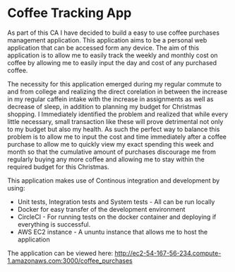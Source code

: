 # Coffee Tracking App

As part of this CA I have decided to build a easy to use coffee purchases management application. This application aims to be a personal web application that can be accessed form any device. The aim of this application is to allow me to easily track the weekly and monthly cost on coffee by allowing me to easily input the day and cost of any purchased coffee. 

The necessity for this application emerged during my regular commute to and from college and realizing the direct corelation in between the increase in my regular caffein intake with the increase in assignments as well as decrease of sleep, in addition to planning my budget for Christmas shopping. I Immediately identified the problem and realized that while every little necessary, small transaction like these will prove detrimental not only to my budget but also my health. As such the perfect way to balance this problem is to allow me to input the cost and time immediately after a coffee purchase to allow me to quickly view my exact spending this week and month so that the cumulative amount of purchases discourage me from regularly buying any more coffee and allowing me to stay within the required budget for this Christmas.


This application makes use of Continous integration and development by using:
* Unit tests, Integration tests and System tests - All can be run locally
* Docker for easy transfer of the development environment
* CircleCI - For running tests on the docker container and deploying if everything is successful.
* AWS EC2 instance - A ununtu instance that allows me to host the application


The application can be viewed here: 
http://ec2-54-167-56-234.compute-1.amazonaws.com:3000/coffee_purchases
